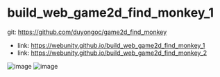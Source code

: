# build_web_game2d_find_monkey_1

git: https://github.com/duyongoc/game2d_find_monkey
- link: https://webunity.github.io/build_web_game2d_find_monkey_1
- link: https://webunity.github.io/build_web_game2d_find_monkey_2

![image](https://user-images.githubusercontent.com/62178856/162599130-91494c64-1686-4b68-a3c4-842c0092888d.png)
![image](https://user-images.githubusercontent.com/62178856/162599133-d0d575e8-dc8a-4089-a6f0-089685047b90.png)
